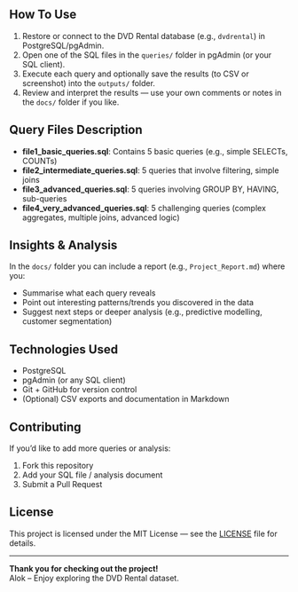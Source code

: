 
## How To Use  
1. Restore or connect to the DVD Rental database (e.g., `dvdrental`) in PostgreSQL/pgAdmin.  
2. Open one of the SQL files in the `queries/` folder in pgAdmin (or your SQL client).  
3. Execute each query and optionally save the results (to CSV or screenshot) into the `outputs/` folder.  
4. Review and interpret the results — use your own comments or notes in the `docs/` folder if you like.

## Query Files Description  
- **file1_basic_queries.sql**: Contains 5 basic queries (e.g., simple SELECTs, COUNTs)  
- **file2_intermediate_queries.sql**: 5 queries that involve filtering, simple joins  
- **file3_advanced_queries.sql**: 5 queries involving GROUP BY, HAVING, sub-queries  
- **file4_very_advanced_queries.sql**: 5 challenging queries (complex aggregates, multiple joins, advanced logic)  

## Insights & Analysis  
In the `docs/` folder you can include a report (e.g., `Project_Report.md`) where you:  
- Summarise what each query reveals  
- Point out interesting patterns/trends you discovered in the data  
- Suggest next steps or deeper analysis (e.g., predictive modelling, customer segmentation)  

## Technologies Used  
- PostgreSQL  
- pgAdmin (or any SQL client)  
- Git + GitHub for version control  
- (Optional) CSV exports and documentation in Markdown  

## Contributing  
If you’d like to add more queries or analysis:  
1. Fork this repository  
2. Add your SQL file / analysis document  
3. Submit a Pull Request  

## License  
This project is licensed under the MIT License — see the [LICENSE](LICENSE) file for details.  

---

**Thank you for checking out the project!**  
Alok – Enjoy exploring the DVD Rental dataset.  
